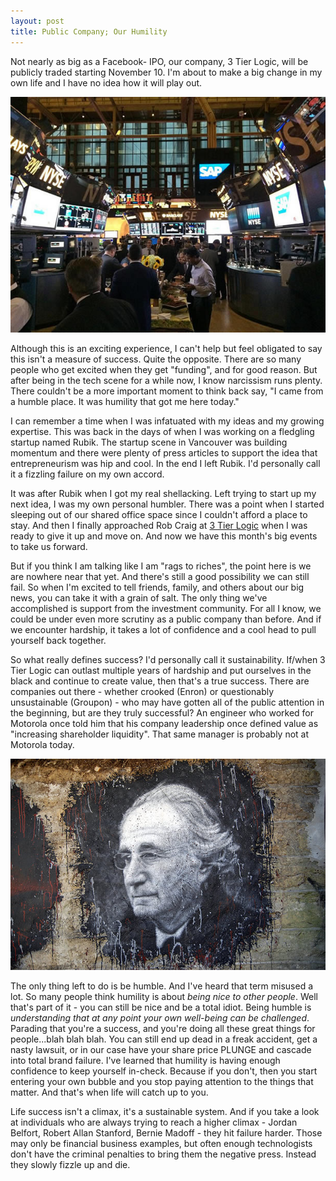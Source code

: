```yaml
---
layout: post
title: Public Company; Our Humility
---
```


Not nearly as big as a Facebook- IPO, our company, 3 Tier Logic, will be publicly traded starting November 10. I'm about to make a big change in my own life and I have no idea how it will play out.

<img src="/uploads/nyse_floor.jpg" alt="Floor of NYSE, by Christine Puccio">

Although this is an exciting experience, I can't help but feel obligated to say this isn't a measure of success. Quite the opposite. There are so many people who get excited when they get "funding", and for good reason. But after being in the tech scene for a while now, I know narcissism runs plenty. There couldn't be a more important moment to think back say, "I came from a humble place. It was humility that got me here today."

I can remember a time when I was infatuated with my ideas and my growing expertise. This was back in the days of when I was working on a fledgling startup named Rubik. The startup scene in Vancouver was building momentum and there were plenty of press articles to support the idea that entrepreneurism was hip and cool. In the end I left Rubik. I'd personally call it a fizzling failure on my own accord.

It was after Rubik when I got my real shellacking. Left trying to start up my next idea, I was my own personal humbler. There was a point when I started sleeping out of our shared office space since I couldn't afford a place to stay. And then I finally approached Rob Craig at <a href="http://3tierlogic.com">3 Tier Logic</a> when I was ready to give it up and move on. And now we have this month's big events to take us forward. 

But if you think I am talking like I am "rags to riches", the point here is we are nowhere near that yet. And there's still a good possibility we can still fail. So when I'm excited to tell friends, family, and others about our big news, you can take it with a grain of salt. The only thing we've accomplished is support from the investment community. For all I know, we could be under even more scrutiny as a public company than before. And if we encounter hardship, it takes a lot of confidence and a cool head to pull yourself back together.

So what really defines success? I'd personally call it sustainability. If/when 3 Tier Logic can outlast multiple years of hardship and put ourselves in the black and continue to create value, then that's a true success. There are companies out there - whether crooked (Enron) or questionably unsustainable (Groupon) - who may have gotten all of the public attention in the beginning, but are they truly successful? An engineer who worked for Motorola once told him that his company leadership once defined value as "increasing shareholder liquidity". That same manager is probably not at Motorola today.

<img src="/uploads/berniemadoff.jpg" alt="Street art depicting Bernie Madoff, photo by Thierry Erhman">

The only thing left to do is be humble. And I've heard that term misused a lot. So many people think humility is about <em>being nice to other people</em>. Well that's part of it - you can still be nice and be a total idiot. Being humble is <em>understanding that at any point your own well-being can be challenged</em>. Parading that you're a success, and you're doing all these great things for people...blah blah blah. You can still end up dead in a freak accident, get a nasty lawsuit, or in our case have your share price PLUNGE and cascade into total brand failure. I've learned that humility is having enough confidence to keep yourself in-check. Because if you don't, then you start entering your own bubble and you stop paying attention to the things that matter. And that's when life will catch up to you.

Life success isn't a climax, it's a sustainable system. And if you take a look at individuals who are always trying to reach a higher climax - Jordan Belfort, Robert Allan Stanford, Bernie Madoff - they hit failure harder. Those may only be financial business examples, but often enough technologists don't have the criminal penalties to bring them the negative press. Instead they slowly fizzle up and die.
